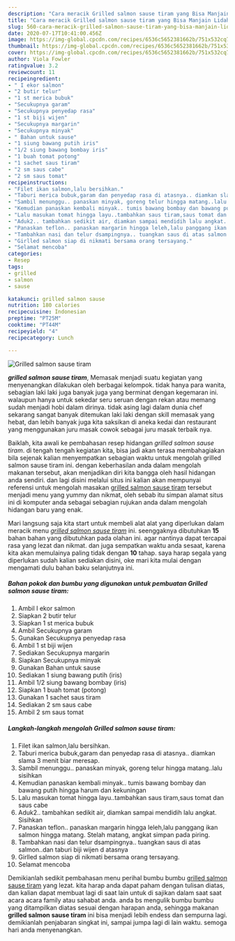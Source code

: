 ```yaml
---
description: "Cara meracik Grilled salmon sause tiram yang Bisa Manjain Lidah"
title: "Cara meracik Grilled salmon sause tiram yang Bisa Manjain Lidah"
slug: 560-cara-meracik-grilled-salmon-sause-tiram-yang-bisa-manjain-lidah
date: 2020-07-17T10:41:00.456Z
image: https://img-global.cpcdn.com/recipes/6536c5652381662b/751x532cq70/grilled-salmon-sause-tiram-foto-resep-utama.jpg
thumbnail: https://img-global.cpcdn.com/recipes/6536c5652381662b/751x532cq70/grilled-salmon-sause-tiram-foto-resep-utama.jpg
cover: https://img-global.cpcdn.com/recipes/6536c5652381662b/751x532cq70/grilled-salmon-sause-tiram-foto-resep-utama.jpg
author: Viola Fowler
ratingvalue: 3.2
reviewcount: 11
recipeingredient:
- " I ekor salmon"
- "2 butir telur"
- "1 st merica bubuk"
- "Secukupnya garam"
- "Secukupnya penyedap rasa"
- "1 st biji wijen"
- "Secukupnya margarin"
- "Secukupnya minyak"
- " Bahan untuk sause"
- "1 siung bawang putih iris"
- "1/2 siung bawang bombay iris"
- "1 buah tomat potong"
- "1 sachet saus tiram"
- "2 sm saus cabe"
- "2 sm saus tomat"
recipeinstructions:
- "Filet ikan salmon,lalu bersihkan."
- "Taburi merica bubuk,garam dan penyedap rasa di atasnya.. diamkan slama 3 menit biar meresap."
- "Sambil menunggu.. panaskan minyak, goreng telur hingga matang..lalu sisihkan"
- "Kemudian panaskan kembali minyak.. tumis bawang bombay dan bawang putih hingga harum dan kekuningan"
- "Lalu masukan tomat hingga layu..tambahkan saus tiram,saus tomat dan saus cabe"
- "Aduk2.. tambahkan sedikit air, diamkan sampai mendidih lalu angkat. Sisihkan"
- "Panaskan teflon.. panaskan margarin hingga leleh,lalu panggang ikan salmon hingga matang. Stelah matang, angkat simpan pada piring."
- "Tambahkan nasi dan telur dsampingnya.. tuangkan saus di atas salmon..dan taburi biji wijen d atasnya"
- "Girlled salmon siap di nikmati bersama orang tersayang."
- "Selamat mencoba"
categories:
- Resep
tags:
- grilled
- salmon
- sause

katakunci: grilled salmon sause 
nutrition: 180 calories
recipecuisine: Indonesian
preptime: "PT25M"
cooktime: "PT44M"
recipeyield: "4"
recipecategory: Lunch

---
```



![Grilled salmon sause tiram](https://img-global.cpcdn.com/recipes/6536c5652381662b/751x532cq70/grilled-salmon-sause-tiram-foto-resep-utama.jpg)

<b><i>grilled salmon sause tiram</i></b>, Memasak menjadi suatu kegiatan yang menyenangkan dilakukan oleh berbagai kelompok. tidak hanya para wanita, sebagian laki laki juga banyak juga yang berminat dengan kegemaran ini. walaupun hanya untuk sekedar seru seruan dengan rekan atau memang sudah menjadi hobi dalam dirinya. tidak asing lagi dalam dunia chef sekarang sangat banyak ditemukan laki laki dengan skill memasak yang hebat, dan lebih banyak juga kita saksikan di aneka kedai dan restaurant yang menggunakan juru masak cowok sebagai juru masak terbaik nya.

Baiklah, kita awali ke pembahasan resep hidangan <i>grilled salmon sause tiram</i>. di tengah tengah kegiatan kita, bisa jadi akan terasa membahagiakan bila sejenak kalian menyempatkan sebagian waktu untuk mengolah grilled salmon sause tiram ini. dengan keberhasilan anda dalam mengolah makanan tersebut, akan menjadikan diri kita bangga oleh hasil hidangan anda sendiri. dan lagi disini melalui situs ini kalian akan mempunyai referensi untuk mengolah masakan <u>grilled salmon sause tiram</u> tersebut menjadi menu yang yummy dan nikmat, oleh sebab itu simpan alamat situs ini di komputer anda sebagai sebagian rujukan anda dalam mengolah hidangan baru yang enak.




Mari langsung saja kita start untuk membeli alat alat yang diperlukan dalam meracik menu <u><i>grilled salmon sause tiram</i></u> ini. seenggaknya dibutuhkan <b>15</b> bahan bahan yang dibutuhkan pada olahan ini. agar nantinya dapat tercapai rasa yang lezat dan nikmat. dan juga sempatkan waktu anda sesaat, karena kita akan memulainya paling tidak dengan <b>10</b> tahap. saya harap segala yang diperlukan sudah kalian sediakan disini, oke mari kita mulai dengan mengamati dulu bahan baku selanjutnya ini.

<!--inarticleads1-->

##### Bahan pokok dan bumbu yang digunakan untuk pembuatan Grilled salmon sause tiram:

1. Ambil  I ekor salmon
1. Siapkan 2 butir telur
1. Siapkan 1 st merica bubuk
1. Ambil Secukupnya garam
1. Gunakan Secukupnya penyedap rasa
1. Ambil 1 st biji wijen
1. Sediakan Secukupnya margarin
1. Siapkan Secukupnya minyak
1. Gunakan  Bahan untuk sause
1. Sediakan 1 siung bawang putih (iris)
1. Ambil 1/2 siung bawang bombay (iris)
1. Siapkan 1 buah tomat (potong)
1. Gunakan 1 sachet saus tiram
1. Sediakan 2 sm saus cabe
1. Ambil 2 sm saus tomat




<!--inarticleads2-->

##### Langkah-langkah mengolah Grilled salmon sause tiram:

1. Filet ikan salmon,lalu bersihkan.
1. Taburi merica bubuk,garam dan penyedap rasa di atasnya.. diamkan slama 3 menit biar meresap.
1. Sambil menunggu.. panaskan minyak, goreng telur hingga matang..lalu sisihkan
1. Kemudian panaskan kembali minyak.. tumis bawang bombay dan bawang putih hingga harum dan kekuningan
1. Lalu masukan tomat hingga layu..tambahkan saus tiram,saus tomat dan saus cabe
1. Aduk2.. tambahkan sedikit air, diamkan sampai mendidih lalu angkat. Sisihkan
1. Panaskan teflon.. panaskan margarin hingga leleh,lalu panggang ikan salmon hingga matang. Stelah matang, angkat simpan pada piring.
1. Tambahkan nasi dan telur dsampingnya.. tuangkan saus di atas salmon..dan taburi biji wijen d atasnya
1. Girlled salmon siap di nikmati bersama orang tersayang.
1. Selamat mencoba




Demikianlah sedikit pembahasan menu perihal bumbu bumbu <u>grilled salmon sause tiram</u> yang lezat. kita harap anda dapat paham dengan tulisan diatas, dan kalian dapat membuat lagi di saat lain untuk di sajikan dalam saat saat acara acara family atau sahabat anda. anda bs mengulik bumbu bumbu yang ditampilkan diatas sesuai dengan harapan anda, sehingga makanan <b>grilled salmon sause tiram</b> ini bisa menjadi lebih endess dan sempurna lagi. demikianlah penjabaran singkat ini, sampai jumpa lagi di lain waktu. semoga hari anda menyenangkan.
